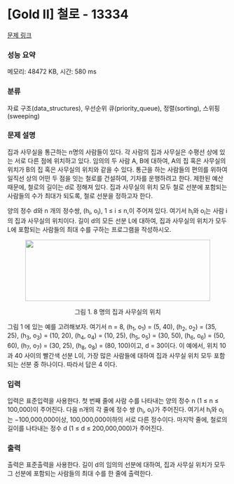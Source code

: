 # [Gold II] 철로 - 13334 

[문제 링크](https://www.acmicpc.net/problem/13334) 

### 성능 요약

메모리: 48472 KB, 시간: 580 ms

### 분류

자료 구조(data_structures), 우선순위 큐(priority_queue), 정렬(sorting), 스위핑(sweeping)

### 문제 설명

<p>집과 사무실을 통근하는 n명의 사람들이 있다. 각 사람의 집과 사무실은 수평선 상에 있는 서로 다른 점에 위치하고 있다. 임의의 두 사람 A, B에 대하여, A의 집 혹은 사무실의 위치가 B의 집 혹은 사무실의 위치와 같을 수 있다. 통근을 하는 사람들의 편의를 위하여 일직선 상의 어떤 두 점을 잇는 철로를 건설하여, 기차를 운행하려고 한다. 제한된 예산 때문에, 철로의 길이는 d로 정해져 있다. 집과 사무실의 위치 모두 철로 선분에 포함되는 사람들의 수가 최대가 되도록, 철로 선분을 정하고자 한다.</p>

<p>양의 정수 d와 n 개의 정수쌍, (h<sub>i</sub>, o<sub>i</sub>), 1 ≤ i ≤ n,이 주어져 있다. 여기서 h<sub>i</sub>와 o<sub>i</sub>는 사람 i의 집과 사무실의 위치이다. 길이 d의 모든 선분 L에 대하여, 집과 사무실의 위치가 모두 L에 포함되는 사람들의 최대 수를 구하는 프로그램을 작성하시오.</p>

<p style="text-align: center;"><img alt="" src="https://onlinejudgeimages.s3-ap-northeast-1.amazonaws.com/problem/13334/1.png" style="height:140px; width:422px"></p>

<p style="text-align: center;">그림 1. 8 명의 집과 사무실의 위치</p>

<p>그림 1 에 있는 예를 고려해보자. 여기서 n = 8, (h<sub>1</sub>, o<sub>1</sub>) = (5, 40), (h<sub>2</sub>, o<sub>2</sub>) = (35, 25), (h<sub>3</sub>, o<sub>3</sub>) = (10, 20), (h<sub>4</sub>, o<sub>4</sub>) = (10, 25), (h<sub>5</sub>, o<sub>5</sub>) = (30, 50), (h<sub>6</sub>, o<sub>6</sub>) = (50, 60), (h<sub>7</sub>, o<sub>7</sub>) = (30, 25), (h<sub>8</sub>, o<sub>8</sub>) = (80, 100)이고, d = 30이다. 이 예에서, 위치 10 과 40 사이의 빨간색 선분 L이, 가장 많은 사람들에 대하여 집과 사무실 위치 모두 포함되는 선분 중 하나이다. 따라서 답은 4 이다.</p>

### 입력 

 <p>입력은 표준입력을 사용한다. 첫 번째 줄에 사람 수를 나타내는 양의 정수 n (1 ≤ n ≤ 100,000)이 주어진다. 다음 n개의 각 줄에 정수 쌍 (h<sub>i</sub>, o<sub>i</sub>)가 주어진다. 여기서 h<sub>i</sub>와 o<sub>i</sub>는 −100,000,000이상, 100,000,000이하의 서로 다른 정수이다. 마지막 줄에, 철로의 길이를 나타내는 정수 d (1 ≤ d ≤ 200,000,000)가 주어진다.</p>

### 출력 

 <p>출력은 표준출력을 사용한다. 길이 d의 임의의 선분에 대하여, 집과 사무실 위치가 모두 그 선분에 포함되는 사람들의 최대 수를 한 줄에 출력한다. </p>

